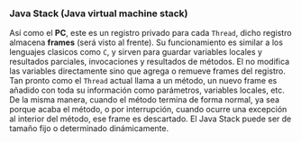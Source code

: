### Java Stack (Java virtual machine stack)


Así como el **PC**, este es un registro privado para cada `Thread`, dicho registro almacena **frames** (será visto al frente). Su funcionamiento es similar a los lenguajes clasicos como `C`, y sirven para guardar variables locales y resultados parciales, invocaciones y resultados de métodos. El no modifica las variables directamente sino que agrega o remueve frames del registro. Tan pronto como el `Thread` actual llama a un método, un nuevo frame es añadido con toda su información como parámetros, variables locales, etc. De la misma manera, cuando el método termina de forma normal, ya sea porque acaba el método, o por interrupción, cuando ocurre una excepción al interior del método, ese frame es descartado. El Java Stack puede ser de tamaño fijo o determinado dinámicamente.